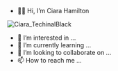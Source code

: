 - 👋🏽 Hi, I’m Ciara Hamilton

![Ciara_TechinalBlack](https://user-images.githubusercontent.com/93225678/138973293-da26ff97-45e6-4913-ba7e-943ac831da46.jpg)

- 👀 I’m interested in ...
- 🌱 I’m currently learning ...
- 💞️ I’m looking to collaborate on ...
- 📫 How to reach me ...

<!---
Ciarah1991/Ciarah1991 is a ✨ special ✨ repository because its `README.md` (this file) appears on your GitHub profile.
You can click the Preview link to take a look at your changes.
--->
